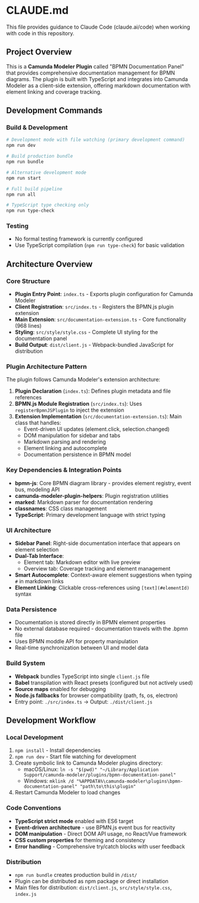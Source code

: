 # CLAUDE.md

This file provides guidance to Claude Code (claude.ai/code) when working with code in this repository.

## Project Overview

This is a **Camunda Modeler Plugin** called "BPMN Documentation Panel" that provides comprehensive documentation management for BPMN diagrams. The plugin is built with TypeScript and integrates into Camunda Modeler as a client-side extension, offering markdown documentation with element linking and coverage tracking.

## Development Commands

### Build & Development
```bash
# Development mode with file watching (primary development command)
npm run dev

# Build production bundle
npm run bundle

# Alternative development mode  
npm run start

# Full build pipeline
npm run all

# TypeScript type checking only
npm run type-check
```

### Testing
- No formal testing framework is currently configured
- Use TypeScript compilation (`npm run type-check`) for basic validation

## Architecture Overview

### Core Structure
- **Plugin Entry Point**: `index.ts` - Exports plugin configuration for Camunda Modeler
- **Client Registration**: `src/index.ts` - Registers the BPMN.js plugin extension  
- **Main Extension**: `src/documentation-extension.ts` - Core functionality (968 lines)
- **Styling**: `src/style/style.css` - Complete UI styling for the documentation panel
- **Build Output**: `dist/client.js` - Webpack-bundled JavaScript for distribution

### Plugin Architecture Pattern
The plugin follows Camunda Modeler's extension architecture:
1. **Plugin Declaration** (`index.ts`): Defines plugin metadata and file references
2. **BPMN.js Module Registration** (`src/index.ts`): Uses `registerBpmnJSPlugin` to inject the extension
3. **Extension Implementation** (`src/documentation-extension.ts`): Main class that handles:
   - Event-driven UI updates (element.click, selection.changed)
   - DOM manipulation for sidebar and tabs
   - Markdown parsing and rendering
   - Element linking and autocomplete
   - Documentation persistence in BPMN model

### Key Dependencies & Integration Points
- **bpmn-js**: Core BPMN diagram library - provides element registry, event bus, modeling API
- **camunda-modeler-plugin-helpers**: Plugin registration utilities
- **marked**: Markdown parser for documentation rendering
- **classnames**: CSS class management
- **TypeScript**: Primary development language with strict typing

### UI Architecture
- **Sidebar Panel**: Right-side documentation interface that appears on element selection
- **Dual-Tab Interface**: 
  - Element tab: Markdown editor with live preview
  - Overview tab: Coverage tracking and element management
- **Smart Autocomplete**: Context-aware element suggestions when typing `#` in markdown links
- **Element Linking**: Clickable cross-references using `[text](#elementId)` syntax

### Data Persistence
- Documentation is stored directly in BPMN element properties
- No external database required - documentation travels with the .bpmn file
- Uses BPMN moddle API for property manipulation
- Real-time synchronization between UI and model data

### Build System
- **Webpack** bundles TypeScript into single `client.js` file
- **Babel** transpilation with React presets (configured but not actively used)
- **Source maps** enabled for debugging
- **Node.js fallbacks** for browser compatibility (path, fs, os, electron)
- Entry point: `./src/index.ts` → Output: `./dist/client.js`

## Development Workflow

### Local Development
1. `npm install` - Install dependencies
2. `npm run dev` - Start file watching for development
3. Create symbolic link to Camunda Modeler plugins directory:
   - macOS/Linux: `ln -s "$(pwd)" "~/Library/Application Support/camunda-modeler/plugins/bpmn-documentation-panel"`
   - Windows: `mklink /d "%APPDATA%\camunda-modeler\plugins\bpmn-documentation-panel" "path\to\this\plugin"`
4. Restart Camunda Modeler to load changes

### Code Conventions
- **TypeScript strict mode** enabled with ES6 target
- **Event-driven architecture** - use BPMN.js event bus for reactivity
- **DOM manipulation** - Direct DOM API usage, no React/Vue framework
- **CSS custom properties** for theming and consistency
- **Error handling** - Comprehensive try/catch blocks with user feedback

### Distribution
- `npm run bundle` creates production build in `/dist/`
- Plugin can be distributed as npm package or direct installation
- Main files for distribution: `dist/client.js`, `src/style/style.css`, `index.js`